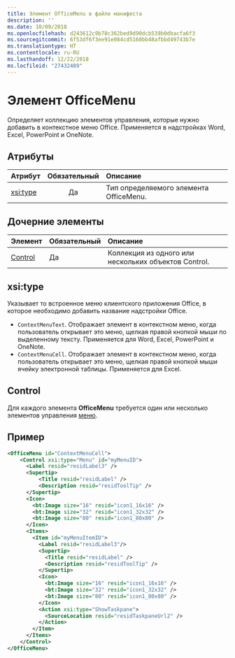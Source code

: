 ```yaml
---
title: Элемент OfficeMenu в файле манифеста
description: ''
ms.date: 10/09/2018
ms.openlocfilehash: d243612c9b78c362bed9d90dcb539b0dbacfa6f3
ms.sourcegitcommit: 6f53df6f3ee91e084cd5160bb48afbbd49743b7e
ms.translationtype: HT
ms.contentlocale: ru-RU
ms.lasthandoff: 12/22/2018
ms.locfileid: "27432489"
---
```

# <a name="officemenu-element"></a>Элемент OfficeMenu

Определяет коллекцию элементов управления, которые нужно добавить в контекстное меню Office. Применяется в надстройках Word, Excel, PowerPoint и OneNote.

## <a name="attributes"></a>Атрибуты

| Атрибут            | Обязательный | Описание                          |
|:---------------------|:--------:|:-------------------------------------|
| [xsi:type](#xsitype) | Да      | Тип определяемого элемента OfficeMenu.|

## <a name="child-elements"></a>Дочерние элементы

|  Элемент |  Обязательный  |  Описание  |
|:-----|:-----|:-----|
|  [Control](#control)    | Да |  Коллекция из одного или нескольких объектов Control.  |

## <a name="xsitype"></a>xsi:type

Указывает то встроенное меню клиентского приложения Office, в которое необходимо добавить название надстройки Office.

- `ContextMenuText`. Отображает элемент в контекстном меню, когда пользователь открывает это меню, щелкая правой кнопкой мыши по выделенному тексту. Применяется для Word, Excel, PowerPoint и OneNote.
- `ContextMenuCell`. Отображает элемент в контекстном меню, когда пользователь открывает это меню, щелкая правой кнопкой мыши ячейку электронной таблицы. Применяется для Excel. 

## <a name="control"></a>Control

Для каждого элемента **OfficeMenu** требуется один или несколько элементов управления [меню](control.md#menu-dropdown-button-controls). 

## <a name="example"></a>Пример

```xml
<OfficeMenu id="ContextMenuCell">
    <Control xsi:type="Menu" id="myMenuID">
      <Label resid="residLabel3" />
      <Supertip>
          <Title resid="residLabel" />
          <Description resid="residToolTip" />
      </Supertip>   
      <Icon>
        <bt:Image size="16" resid="icon1_16x16" />
        <bt:Image size="32" resid="icon1_32x32" />
        <bt:Image size="80" resid="icon1_80x80" />
      </Icon>    
      <Items>
        <Item id="myMenuItemID">
          <Label resid="residLabel3"/>
          <Supertip>
            <Title resid="residLabel" />
            <Description resid="residToolTip" />
          </Supertip>
          <Icon>
            <bt:Image size="16" resid="icon1_16x16" />
            <bt:Image size="32" resid="icon1_32x32" />
            <bt:Image size="80" resid="icon1_80x80" />
          </Icon>    
          <Action xsi:type="ShowTaskpane">
            <SourceLocation resid="residTaskpaneUrl2" />    
          </Action>    
        </Item>
      </Items>
    </Control>   
</OfficeMenu>
```
